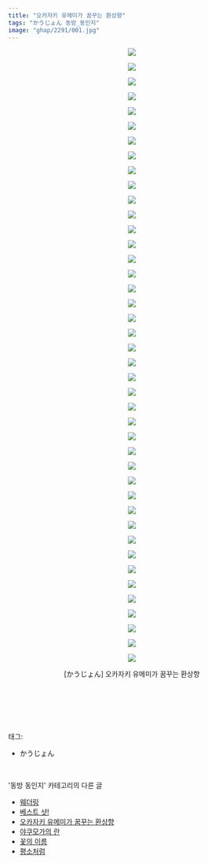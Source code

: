 ```yaml
---
title: "오카자키 유메미가 꿈꾸는 환상향"
tags: "かうじょん 동방_동인지"
image: "ghap/2291/001.jpg"
---
```

<div class="article">
<p style="text-align: center; clear: none; float: none;"><img src="{{ site.nasurl }}/ghap/2291/001.jpg"/></p>
<p style="text-align: center; clear: none; float: none;"><img src="{{ site.nasurl }}/ghap/2291/002.jpg"/></p>
<p style="text-align: center; clear: none; float: none;"><img src="{{ site.nasurl }}/ghap/2291/003.jpg"/></p>
<p style="text-align: center; clear: none; float: none;"><img src="{{ site.nasurl }}/ghap/2291/004.jpg"/></p>
<p style="text-align: center; clear: none; float: none;"><img src="{{ site.nasurl }}/ghap/2291/005.jpg"/></p>
<p style="text-align: center; clear: none; float: none;"><img src="{{ site.nasurl }}/ghap/2291/006.jpg"/></p>
<p style="text-align: center; clear: none; float: none;"><img src="{{ site.nasurl }}/ghap/2291/007.jpg"/></p>
<p style="text-align: center; clear: none; float: none;"><img src="{{ site.nasurl }}/ghap/2291/008.jpg"/></p>
<p style="text-align: center; clear: none; float: none;"><img src="{{ site.nasurl }}/ghap/2291/009.jpg"/></p>
<p style="text-align: center; clear: none; float: none;"><img src="{{ site.nasurl }}/ghap/2291/010.jpg"/></p>
<p style="text-align: center; clear: none; float: none;"><img src="{{ site.nasurl }}/ghap/2291/011.jpg"/></p>
<p style="text-align: center; clear: none; float: none;"><img src="{{ site.nasurl }}/ghap/2291/012.jpg"/></p>
<p style="text-align: center; clear: none; float: none;"><img src="{{ site.nasurl }}/ghap/2291/013.jpg"/></p>
<p style="text-align: center; clear: none; float: none;"><img src="{{ site.nasurl }}/ghap/2291/014.jpg"/></p>
<p style="text-align: center; clear: none; float: none;"><img src="{{ site.nasurl }}/ghap/2291/015.jpg"/></p>
<p style="text-align: center; clear: none; float: none;"><img src="{{ site.nasurl }}/ghap/2291/016.jpg"/></p>
<p style="text-align: center; clear: none; float: none;"><img src="{{ site.nasurl }}/ghap/2291/017.jpg"/></p>
<p style="text-align: center; clear: none; float: none;"><img src="{{ site.nasurl }}/ghap/2291/018.jpg"/></p>
<p style="text-align: center; clear: none; float: none;"><img src="{{ site.nasurl }}/ghap/2291/019.jpg"/></p>
<p style="text-align: center; clear: none; float: none;"><img src="{{ site.nasurl }}/ghap/2291/020.jpg"/></p>
<p style="text-align: center; clear: none; float: none;"><img src="{{ site.nasurl }}/ghap/2291/021.jpg"/></p>
<p style="text-align: center; clear: none; float: none;"><img src="{{ site.nasurl }}/ghap/2291/022.jpg"/></p>
<p style="text-align: center; clear: none; float: none;"><img src="{{ site.nasurl }}/ghap/2291/023.jpg"/></p>
<p style="text-align: center; clear: none; float: none;"><img src="{{ site.nasurl }}/ghap/2291/024.jpg"/></p>
<p style="text-align: center; clear: none; float: none;"><img src="{{ site.nasurl }}/ghap/2291/025.jpg"/></p>
<p style="text-align: center; clear: none; float: none;"><img src="{{ site.nasurl }}/ghap/2291/026.jpg"/></p>
<p style="text-align: center; clear: none; float: none;"><img src="{{ site.nasurl }}/ghap/2291/027.jpg"/></p>
<p style="text-align: center; clear: none; float: none;"><img src="{{ site.nasurl }}/ghap/2291/028.jpg"/></p>
<p style="text-align: center; clear: none; float: none;"><img src="{{ site.nasurl }}/ghap/2291/029.jpg"/></p>
<p style="text-align: center; clear: none; float: none;"><img src="{{ site.nasurl }}/ghap/2291/030.jpg"/></p>
<p style="text-align: center; clear: none; float: none;"><img src="{{ site.nasurl }}/ghap/2291/031.jpg"/></p>
<p style="text-align: center; clear: none; float: none;"><img src="{{ site.nasurl }}/ghap/2291/032.jpg"/></p>
<p style="text-align: center; clear: none; float: none;"><img src="{{ site.nasurl }}/ghap/2291/033.jpg"/></p>
<p style="text-align: center; clear: none; float: none;"><img src="{{ site.nasurl }}/ghap/2291/034.jpg"/></p>
<p style="text-align: center; clear: none; float: none;"><img src="{{ site.nasurl }}/ghap/2291/035.jpg"/></p>
<p style="text-align: center; clear: none; float: none;"><img src="{{ site.nasurl }}/ghap/2291/036.jpg"/></p>
<p style="text-align: center; clear: none; float: none;"><img src="{{ site.nasurl }}/ghap/2291/037.jpg"/></p>
<p style="text-align: center; clear: none; float: none;"><img src="{{ site.nasurl }}/ghap/2291/038.jpg"/></p>
<p style="text-align: center; clear: none; float: none;"><img src="{{ site.nasurl }}/ghap/2291/039.jpg"/></p>
<p style="text-align: center; clear: none; float: none;"><img src="{{ site.nasurl }}/ghap/2291/040.jpg"/></p>
<p style="text-align: center; clear: none; float: none;"><img src="{{ site.nasurl }}/ghap/2291/041.jpg"/></p>
<p style="text-align: center; clear: none; float: none;"><img src="{{ site.nasurl }}/ghap/2291/042.jpg"/></p>
<p style="text-align: center; clear: none; float: none;">[かうじょん] 오카자키 유메미가 꿈꾸는 환상향</p>
<p style="text-align: center; clear: none; float: none;"><br/></p>
<p><br/></p>
</div><br/>
<div class="tagTrail">
<p>태그: </p>
<ul>
<li>かうじょん</li>
</ul>
</div><br/>
<div class="another">
<p>'동방 동인지' 카테고리의 다른 글</p>
<ul>
<li><a href="/2016-09-23-ghap_2293">웨더링</a></li>
<li><a href="/2016-09-23-ghap_2292">베스트 샷!</a></li>
<li><a href="/2016-09-23-ghap_2291">오카자키 유메미가 꿈꾸는 환상향</a></li>
<li><a href="/2016-09-22-ghap_2289">야쿠모가의 란</a></li>
<li><a href="/2016-09-22-ghap_2288">꽃의 이름</a></li>
<li><a href="/2016-09-22-ghap_2287">평소처럼</a></li>
</ul>
</div><br/>
<div class="cb_module cb_fluid">
<div class="cb_wrt cb_profile">
</div><!-- commentList close -->
</div><br/>
